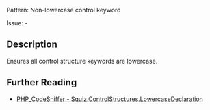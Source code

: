 Pattern: Non-lowercase control keyword

Issue: -

## Description

Ensures all control structure keywords are lowercase.

## Further Reading

* [PHP_CodeSniffer - Squiz.ControlStructures.LowercaseDeclaration](https://github.com/PHPCSStandards/PHP_CodeSniffer/blob/master/src/Standards/Squiz/Sniffs/ControlStructures/LowercaseDeclarationSniff.php)